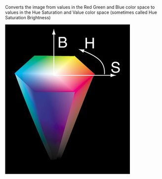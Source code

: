 Converts the image from values in the Red Green and Blue color space to values in the Hue Saturation and Value color space (sometimes called Hue Saturation Brightness)

![HSV](ofxCvColorImage.convertRgbToHsv.hsb-cone.jpg "HSB")
